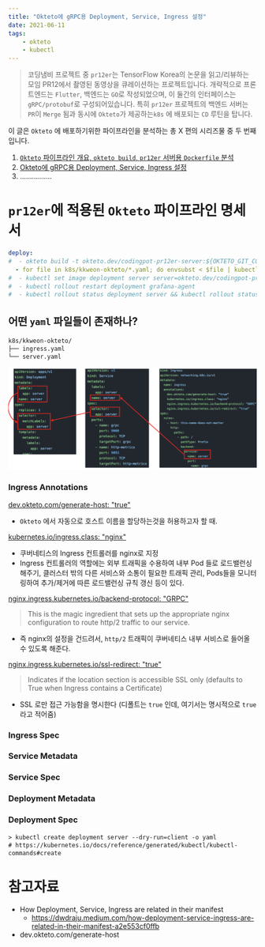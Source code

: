```yaml
---
title: "Okteto에 gRPC용 Deployment, Service, Ingress 설정"
date: 2021-06-11
tags:
    - okteto
    - kubectl
---
```


> 코딩냄비 프로젝트 중 `pr12er`는 TensorFlow Korea의 논문을 읽고/리뷰하는 모임 PR12에서 촬영된 동영상을 큐레이션하는 프로젝트입니다. 개략적으로 프론트엔드는 `Flutter`, 백엔드는 `GO`로 작성되었으며, 이 둘간의 인터페이스는 `gRPC/protobuf`로 구성되어있습니다. 특히 `pr12er` 프로젝트의 백엔드 서버는 `PR`이 `Merge` 됨과 동시에 `Okteto`가 제공하는`k8s` 에 배포되는 `CD` 루틴을 탑니다.

이 글은 `Okteto` 에 배포하기위한 파이프라인을 분석하는 총 X 편의 시리즈물 중 두 번째입니다.

1. [`Okteto` 파이프라인 개요, `okteto build`, `pr12er` 서버용 `Dockerfile` 분석](https://codingpot.github.io/cicd/okteto-pipeline-build/)
2. [Okteto에 gRPC용 Deployment, Service, Ingress 설정]()
3. ................

# `pr12er`에 적용된 `Okteto` 파이프라인 명세서

```yaml
deploy:
#  - okteto build -t okteto.dev/codingpot-pr12er-server:${OKTETO_GIT_COMMIT} -f ./server/deploy/Dockerfile server
  - for file in k8s/kkweon-okteto/*.yaml; do envsubst < $file | kubectl apply -f -; done
#  - kubectl set image deployment server server=okteto.dev/codingpot-pr12er-server:${OKTETO_GIT_COMMIT}
#  - kubectl rollout restart deployment grafana-agent
#  - kubectl rollout status deployment server && kubectl rollout status deployment grafana-agent
```

## 어떤 `yaml` 파일들이 존재하나?

```shell
k8s/kkweon-okteto/
├── ingress.yaml
└── server.yaml
```

![](images/ingress-service-deployment.png)

### Ingress Annotations
[dev.okteto.com/generate-host: "true"](dev.okteto.com/generate-host)
- `Okteto` 에서 자동으로 호스트 이름을 할당하는것을 허용하고자 할 때.

[kubernetes.io/ingress.class: "nginx"](https://www.nginx.com/resources/glossary/kubernetes-ingress-controller/)
- 쿠버네티스의 Ingress 컨트롤러를 nginx로 지정
- Ingress 컨트롤러의 역할에는 외부 트래픽을 수용하여 내부 Pod 들로 로드밸런싱 해주기, 클러스터 밖의 다른 서비스와 소통이 필요한 트래픽 관리, Pods들을 모니터링하여 추가/제거에 따른 로드밸런싱 규칙 갱신 등이 있다. 

[nginx.ingress.kubernetes.io/backend-protocol: "GRPC"](https://kubernetes.github.io/ingress-nginx/examples/grpc/#grpc)
> This is the magic ingredient that sets up the appropriate nginx configuration to route http/2 traffic to our service.
- 즉 nginx의 설정을 건드려서, `http/2` 트래픽이 쿠버네티스 내부 서비스로 들어올 수 있도록 해준다. 

[nginx.ingress.kubernetes.io/ssl-redirect: "true"](https://kubernetes.github.io/ingress-nginx/examples/rewrite/)
> Indicates if the location section is accessible SSL only (defaults to True when Ingress contains a Certificate)
- SSL 로만 접근 가능함을 명시한다 (디폴트는 `true` 인데, 여기서는 명시적으로 `true` 라고 적어줌)

### Ingress Spec

### Service Metadata

### Service Spec

### Deployment Metadata

### Deployment Spec

```shell
> kubectl create deployment server --dry-run=client -o yaml
# https://kubernetes.io/docs/reference/generated/kubectl/kubectl-commands#create
```

# 참고자료
- How Deployment, Service, Ingress are related in their manifest
  - https://dwdraju.medium.com/how-deployment-service-ingress-are-related-in-their-manifest-a2e553cf0ffb
- dev.okteto.com/generate-host